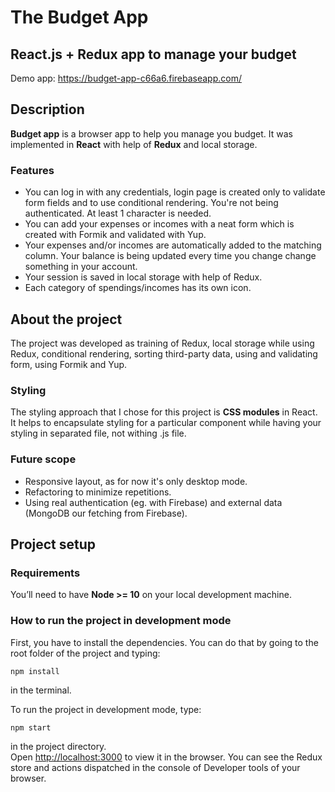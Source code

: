 # The Budget App
## React.js + Redux app to manage your budget

Demo app: https://budget-app-c66a6.firebaseapp.com/

## Description

**Budget app** is a browser app to help you manage you budget. It was implemented in **React** with help of **Redux** and local storage.

### Features

- You can log in with any credentials, login page is created only to validate form fields and to use conditional rendering. You're not being authenticated. At least 1 character is needed.
- You can add your expenses or incomes with a neat form which is created with Formik and validated with Yup.
- Your expenses and/or incomes are automatically added to the matching column. Your balance is being updated every time you change change something in your account.
- Your session is saved in local storage with help of Redux.
- Each category of spendings/incomes has its own icon.

## About the project

The project was developed as training of Redux, local storage while using Redux, conditional rendering, sorting third-party data, using and validating form, using Formik and Yup.


### Styling

The styling approach that I chose for this project is **CSS modules** in React. It helps to encapsulate styling for a particular component while having your styling in separated file, not withing .js file.

### Future scope

- Responsive layout, as for now it's only desktop mode.
- Refactoring to minimize repetitions.
- Using real authentication (eg. with Firebase) and external data (MongoDB our fetching from Firebase).


## Project setup

### Requirements

You’ll need to have **Node >= 10** on your local development machine.

### How to run the project in development mode

First, you have to install the dependencies. You can do that by going to the root folder of the project and typing:

    npm install

in the terminal.

To run the project in development mode, type:

    npm start

in the project directory.<br />
Open [http://localhost:3000](http://localhost:3000) to view it in the browser. You can see the Redux store and actions dispatched in the console of Developer tools of your browser.